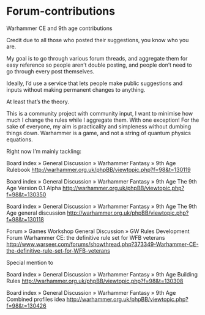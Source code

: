 # Forum-contributions
Warhammer CE and 9th age contributions

Credit due to all those who posted their suggestions, you know who you are.

My goal is to go through various forum threads, and aggregate them for easy reference so people aren’t double posting, and people don’t need to go through every post themselves.

Ideally, I’d use a service that lets people make public suggestions and inputs without making permanent changes to anything.

At least that’s the theory.

This is a community project with community input, I want to minimise how much I change the rules while I aggregate them. With one exception! For the sake of everyone, my aim is practicality and simpleness without dumbing things down. Warhammer is a game, and not a string of quantum physics equations.

Right now I’m mainly tackling:


Board index » General Discussion » Warhammer Fantasy » 9th Age
Rulebook
http://warhammer.org.uk/phpBB/viewtopic.php?f=98&t=130119


Board index » General Discussion » Warhammer Fantasy » 9th Age
The 9th Age Version 0.1 Alpha
http://warhammer.org.uk/phpBB/viewtopic.php?f=98&t=130350


Board index » General Discussion » Warhammer Fantasy » 9th Age
The 9th Age general discussion
http://warhammer.org.uk/phpBB/viewtopic.php?f=98&t=130118


Forum » Games Workshop General Discussion » GW Rules Development Forum
Warhammer CE: the definitive rule set for WFB veterans
http://www.warseer.com/forums/showthread.php?373349-Warhammer-CE-the-definitive-rule-set-for-WFB-veterans


Special mention to

Board index » General Discussion » Warhammer Fantasy » 9th Age
Building Rules
http://warhammer.org.uk/phpBB/viewtopic.php?f=98&t=130308

Board index » General Discussion » Warhammer Fantasy » 9th Age
Combined profiles idea
http://warhammer.org.uk/phpBB/viewtopic.php?f=98&t=130426

